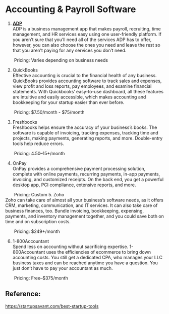 # Accounting & Payroll Software 

1. **[ADP](https://www.adp.com/)**
<br>ADP is a business management app that makes payroll, recruiting, time management, and HR services easy using one user-friendly platform. If you aren’t sure that you’ll need all of the services ADP has to offer, however, you can also choose the ones you need and leave the rest so that you aren’t paying for any services you don’t need. 

&emsp;&emsp;Pricing: Varies depending on business needs

2. QuickBooks
<br>Effective accounting is crucial to the financial health of any business. QuickBooks provides accounting software to track sales and expenses, view profit and loss reports, pay employees, and examine financial statements. With Quickbooks’ easy-to-use dashboard, all these features are intuitive and easily accessible, which makes accounting and bookkeeping for your startup easier than ever before. 

&emsp;&emsp;Pricing: $7.50/month - $75/month

3. Freshbooks
<br>Freshbooks helps ensure the accuracy of your business’s books. The software is capable of invoicing, tracking expenses, tracking time and projects, making payments, generating reports, and more. Double-entry tools help reduce errors.

&emsp;&emsp;Pricing: $4.50–$15+/month

4. OnPay
<br>OnPay provides a comprehensive payment processing solution, complete with online payments, recurring payments, in-app payments, invoicing, and customized receipts. On the back end, you get a powerful desktop app, PCI compliance, extensive reports, and more.

&emsp;&emsp;Pricing: Custom
5. Zoho
<br>Zoho can take care of almost all your business’s software needs, as it offers CRM, marketing, communication, and IT services. It can also take care of business finances, too. Bundle invoicing, bookkeeping, expensing, payments, and inventory management together, and you could save both on time and on subscription costs.

&emsp;&emsp;Pricing: $249+/month

6. 1-800Accountant
<br>Spend less on accounting without sacrificing expertise. 1-800Accountant uses the efficiencies of ecommerce to bring down accounting costs. You still get a dedicated CPA, who manages your LLC business taxes and can be reached anytime you have a question. You just don’t have to pay your accountant as much.

&emsp;&emsp;Pricing: Free–$375/month

## Reference:
https://startupsavant.com/best-startup-tools
